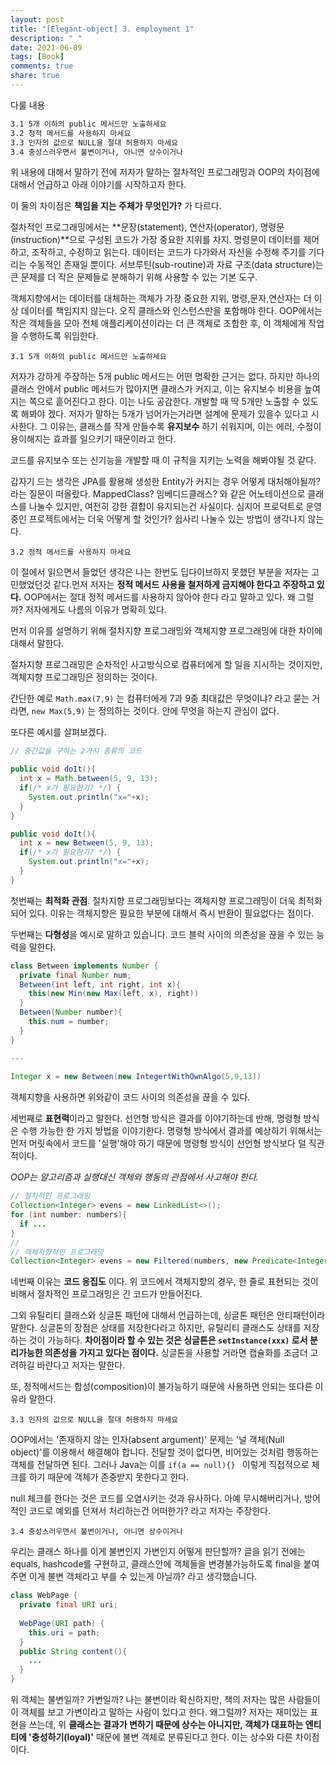 ```yaml
---
layout: post
title: "[Elegant-object] 3. employment 1"
description: " "
date: 2021-06-09
tags: [Book]
comments: true
share: true
---
```


다룰 내용

```markdown
3.1 5개 이하의 public 메서드만 노출하세요  
3.2 정적 메서드를 사용하지 마세요    
3.3 인자의 값으로 NULL을 절대 허용하지 마세요    
3.4 충성스러우면서 불변이거나, 아니면 상수이거나
```



위 내용에 대해서 말하기 전에 저자가 말하는 절차적인 프로그래밍과 OOP의 차이점에 대해서 언급하고 아래 이야기를 시작하고자 한다.

이 둘의 차이점은 **책임을 지는 주체가 무엇인가?** 가 다르다. 

절차적인 프로그래밍에서는 **문장(statement), 연산자(operator), 명령문(instruction)**으로 구성된 코드가 가장 중요한 지위를 차지. 명령문이 데이터를 제어하고, 조작하고, 수정하고 읽는다. 데이터는 코드가 다가와서 자신을 수정해 주기를 기다리는 수동적인 존재일 뿐이다. 서브루틴(sub-routine)과 자료 구조(data structure)는 큰 문제를 더 작은 문제들로 분해하기 위해 사용할 수 있는 기본 도구.

객체지향에서는 데이터를 대체하는 객체가 가장 중요한 지위, 명령,문자,연산자는 더 이상 데이터를 책임지지 않는다. 오직 클래스와 인스턴스만을 포함해야 한다. OOP에서는 작은 객체들을 모아 전체 애플리케이션이라는 더 큰 객체로 조합한 후, 이 객체에게 작업을 수행하도록 위임한다.



`3.1 5개 이하의 public 메서드만 노출하세요` 

 저자가 강하게 주장하는 5개 public 메서드는 어떤 명확한 근거는 없다. 하지만 하나의 클래스 안에서 public 메서드가 많아지면 클래스가 커지고, 이는 유지보수 비용을 높여지는 쪽으로 흩어진다고 한다. 이는 나도 공감한다. 개발할 때 딱 5개만 노출할 수 있도록 해봐야 겠다. 저자가 말하는 5개가 넘어가는거라면 설계에 문제가 있을수 있다고 시사한다. 그 이유는, 클래스를 작게 만들수록 **유지보수** 하기 쉬워지며, 이는 에러, 수정이 용이해지는 효과를 일으키기 때문이라고 한다.

 코드를 유지보수 또는 신기능을 개발할 때 이 규칙을 지키는 노력을 해봐야될 것 같다.



갑자기 드는 생각은 JPA를 활용해 생성한 Entity가 커지는 경우 어떻게 대처해야될까? 라는 질문이 떠올랐다. MappedClass? 임베디드클래스? 와 같은 어노테이션으로 클래스를 나눌수 있지만, 여전히 강한 결합이 유지되는건 사실이다. 심지어 프로덕트로 운영중인 프로젝트에서는 더욱 어떻게 할 것인가? 쉽사리 나눌수 있는 방법이 생각나지 않는다.



`3.2 정적 메서드를 사용하지 마세요`

 이 절에서 읽으면서 들었던 생각은 나는 한번도 딥다이브하지 못했던 부분을 저자는 고민했었던것 같다.먼저 저자는 **정적 메서드 사용을 철저하게 금지해야 한다고 주장하고 있다.** OOP에서는  절대 정적 메서드를 사용하지 않아야 한다 라고 말하고 있다. 왜 그럴까? 저자에게도 나름의 이유가 명확히 있다.



먼저 이유를 설명하기 위해 절차지향 프로그래밍와 객체지향 프로그래밍에 대한 차이에 대해서 말한다.



 절차지향 프로그래밍은 순차적인 사고방식으로 컴퓨터에게 할 일을 지시하는 것이지만, 객체지향 프로그래밍은 정의하는 것이다.

간단한 예로 `Math.max(7,9)` 는 컴퓨터에게 7과 9중 최대값은 무엇이냐? 라고 묻는 거라면, `new Max(5,9)` 는 정의하는 것이다. 안에 무엇을 하는지 관심이 없다.

또다른 예시를 살펴보겠다.

```java
// 중간값을 구하는 2가지 종류의 코드

public void doIt(){
  int x = Math.between(5, 9, 13);
  if(/* x가 필요한가? */) {
    System.out.println("x="+x);
  }
}

public void doIt(){
  int x = new Between(5, 9, 13);
  if(/* x가 필요한가? */) {
    System.out.println("x="+x);
  }
}
```

첫번째는 **최적화 관점**. 절차지향 프로그래밍보다는 객체지향 프로그래밍이 더욱 최적화되어 있다. 이유는 객체지향은 필요한 부분에 대해서 즉시 반환이 필요없다는 점이다.

두번째는 **다형성**을 예시로 말하고 있습니다. 코드 블럭 사이의 의존성을 끊을 수 있는 능력을 말한다. 

```java
class Between implements Number {
  private final Number num;
  Between(int left, int right, int x){
    this(new Min(new Max(left, x), right))
  }
  Between(Number number){
    this.num = number;
  }
}

---
  
Integer x = new Between(new IntegertWithOwnAlgo(5,9,13))
```

객체지향을 사용하면 위와같이 코드 사이의 의존성을 끊을 수 있다.



세번째로 **표현력**이라고 말한다. 선언형 방식은 결과를 이야기하는데 반해, 명령형 방식은 수행 가능한 한 가지 방법을 이야기한다. 명령형 방식에서 결과를 예상하기 위해서는 먼저 머릿속에서 코드를 '실행'해야 하기 때문에 명령형 방식이 선언형 방식보다 덜 직관적이다.

*OOP는 알고리즘과 실행대신 객체와 행동의 관점에서 사고해야 한다.*

```java
// 절차적인 프로그래밍
Collection<Integer> evens = new LinkedList<>();
for (int number: numbers){
  if ...
}
//
// 객체지향적인 프로그래밍
Collection<Integer> evens = new Filtered(numbers, new Predicate<Integer>() {...})
```

네번째 이유는 **코드 응집도** 이다. 위 코드에서 객체지향의 경우, 한 줄로 표현되는 것이 비해서 절차적인 프로그래밍은 긴 코드가 만들어진다.



그외 유틸리티 클래스와 싱글톤 패턴에 대해서 언급하는데, 싱글톤 패턴은 안티패턴이라 말한다. 싱글톤의 장점은 상태를 저장한다라고 하지만, 유틸리티 클래스도 상태를 저장하는 것이 가능하다.  **차이점이라 할 수 있는 것은 싱글톤은 `setInstance(xxx)` 로서 분리가능한 의존성을 가지고 있다는 점이다.** 싱글톤을 사용할 거라면 캡슐화를 조금더 고려하길 바란다고 저자는 말한다.

또, 정적메서드는 합성(composition)이 불가능하기 때문에 사용하면 안되는 또다른 이유라 말한다.



`3.3 인자의 값으로 NULL을 절대 허용하지 마세요`

OOP에서는 '존재하지 않는 인자(absent argument)' 문제는 '널 객체(Null object)'를 이용해서 해결해야 합니다. 전달할 것이 없다면, 비어있는 것처럼 행동하는 객체를 전달하면 된다. 그러나 Java는 이를 `if(a == null){} ` 이렇게 직접적으로 체크를 하기 때문에 객체가 존중받지 못한다고 한다.

null 체크를 한다는 것은 코드를 오염시키는 것과 유사하다. 아예 무시해버리거나, 방어적인 코드로 예외를 던져서 처리하는건 어떠한가? 라고 저자는 주장한다.





`3.4 충성스러우면서 불변이거나, 아니면 상수이거나`

우리는 클래스 하나를 이게 불변인지 가변인지 어떻게 판단할까? 글을 읽기 전에는 equals, hashcode를 구현하고, 클래스안에 객체들을 변경불가능하도록 final을 붙여주면 이게 불변 객체라고 부를 수 있는게 아닐까? 라고 생각했습니다. 

```java
class WebPage {
  private final URI uri;
  
  WebPage(URI path) {
    this.uri = path;
  }
  public String content(){
    ...
  }
}
```

위 객체는 불변일까? 가변일까? 나는 불변이라 확신하지만, 책의 저자는 많은 사람들이 이 객체를 보고 가변이라고 말하는 사람이 있다고 한다. 왜그럴까? 저자는 재미있는 표현을 쓰는데, 위 **클래스는 결과가 변하기 때문에 상수는 아니지만, 객체가 대표하는 엔티티에 '충성하기(loyal)'** 때문에 불변 객체로 분류된다고 한다. 이는 상수와 다른 차이점이다.

